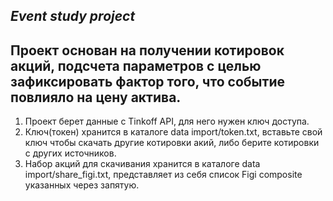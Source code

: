 ___Event study project___
---
Проект основан на получении котировок акций, подсчета параметров с целью зафиксировать фактор того, что событие повлияло на цену актива.
---

1. Проект берет данные с Tinkoff API, для него нужен ключ доступа. 
3. Ключ(токен) хранится в каталоге data import/token.txt, вставьте свой ключ чтобы скачать другие котировки акий, либо берите котировки с других источников.
4. Набор акций для скачивания хранится в каталоге data import/share_figi.txt, представляет из себя список Figi composite указанных через запятую.
